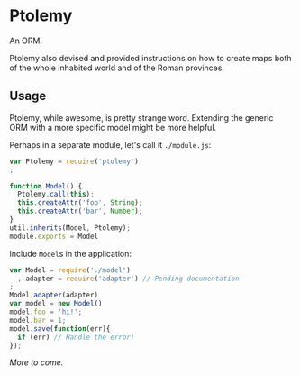 Ptolemy
===

An ORM.

Ptolemy also devised and provided instructions on how to create maps both of the whole inhabited world and of the Roman provinces.

## Usage

Ptolemy, while awesome, is pretty strange word. Extending the generic ORM with a more specific model might be more helpful.

Perhaps in a separate module, let's call it `./module.js`:

```javascript
var Ptolemy = require('ptolemy')
;

function Model() {
  Ptolemy.call(this);
  this.createAttr('foo', String);
  this.createAttr('bar', Number);
}
util.inherits(Model, Ptolemy);
module.exports = Model
```

Include `Model`s in the application:

```javascript
var Model = require('./model')
  , adapter = require('adapter') // Pending documentation 
;
Model.adapter(adapter)
var model = new Model()
model.foo = 'hi!';
model.bar = 1;
model.save(function(err){
  if (err) // Handle the error!
});
```

_More to come._